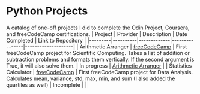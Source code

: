 # Python Projects
A catalog of one-off projects I did to complete the Odin Project, Coursera, and freeCodeCamp certifications.
| Project | Provider | Description | Date Completed | Link to Repository |
|---------|----------|-------------|----------------|--------------------|
| Arithmetic Arranger | [freeCodeCamp](https://www.freecodecamp.org/learn/scientific-computing-with-python/scientific-computing-with-python-projects/arithmetic-formatter) | First freeCodeCamp project for Scientific Computing.  Takes a list of addition or subtraction problems and formats them vertically.  If the second argument is True, it will also solve them. | In progress | [Arithmetic Arranger](https://github.com/morgval/Arithmetic-Arranger) |
| Statistics Calculator | [freeCodeCamp](https://www.freecodecamp.org/learn/data-analysis-with-python/data-analysis-with-python-projects/mean-variance-standard-deviation-calculator) | First freeCodeCamp project for Data Analysis.  Calculates mean, variance, std, max, min, and sum (I also added the quartiles as well) | Incomplete | |
